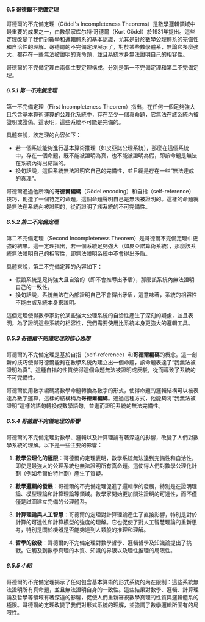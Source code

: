 #### **6.5 哥德爾不完備定理**

哥德爾的不完備定理（Gödel's Incompleteness Theorems）是數學邏輯領域中最重要的成果之一，由數學家库尔特·哥德爾（Kurt Gödel）於1931年提出。這些定理改變了我們對數學和邏輯體系的基本認識，尤其是對於數學公理體系的完備性和自洽性的理解。哥德爾的不完備定理展示了，對於某些數學體系，無論它多麼強大，都存在一些無法被證明的真命題，並且系統本身無法證明自己的相容性。

哥德爾的不完備定理由兩個主要定理構成，分別是第一不完備定理和第二不完備定理。

##### **6.5.1 第一不完備定理**

第一不完備定理（First Incompleteness Theorem）指出，在任何一個足夠強大且包含基本算術運算的公理化系統中，存在至少一個真命題，它無法在該系統內被證明或證偽。這表明，這些系統不可能是完備的。

具體來說，該定理的內容如下：
- 若一個系統能夠進行基本算術推理（如皮亞諾公理系統），那麼在這個系統中，存在一個命題，既不能被證明為真，也不能被證明為假，即該命題是無法在系統內得出結論的。
- 換句話說，這個系統無法證明它自己的完備性，並且總是存在一些“無法達成的真理”。

哥德爾通過他所稱的**哥德爾編碼**（Gödel encoding）和自指（self-reference）技巧，創造了一個特定的命題，這個命題聲明自己是無法被證明的。這樣的命題就是無法在系統內被證明的，從而證明了該系統的不可完備性。

##### **6.5.2 第二不完備定理**

第二不完備定理（Second Incompleteness Theorem）是哥德爾不完備定理中更強的結果。這一定理指出，若一個系統足夠強大（如皮亞諾算術系統），那麼該系統無法證明自己的相容性，即無法證明系統中不會得出矛盾。

具體來說，第二不完備定理的內容如下：
- 假設系統是足夠強大且自洽的（即不會推導出矛盾），那麼該系統內無法證明自己的一致性。
- 換句話說，系統無法在內部證明自己不會得出矛盾，這意味著，系統的相容性不能由該系統本身來證明。

這個定理使得數學家對於某些強大公理系統的自洽性產生了深刻的疑慮，並且表明，為了證明這些系統的相容性，我們需要使用比系統本身更強大的邏輯工具。

##### **6.5.3 哥德爾不完備定理的核心思想**

哥德爾的不完備定理是基於自指（self-reference）和**哥德爾編碼**的概念。這一創新的技巧使得哥德爾能夠在數學系統內建立出一個命題，該命題表達了“我無法被證明為真”。這種自指的性質使得這個命題無法被證明或反駁，從而導致了系統的不可完備性。

哥德爾使用數字編碼將數學命題轉換為數字的形式，使得命題的邏輯結構可以被表達為數字運算，這樣的結構稱為**哥德爾編碼**。通過這種方式，他能夠將“我無法被證明”這樣的語句轉換成數學語句，並進而證明系統的無法完備性。

##### **6.5.4 哥德爾不完備定理的影響**

哥德爾的不完備定理對數學、邏輯以及計算理論有著深遠的影響，改變了人們對數學系統的理解。以下是一些主要的影響：

1. **數學公理化的極限**：哥德爾的定理表明，數學系統無法達到完備性和自洽性，即使是最強大的公理系統也無法證明所有真命題。這使得人們對數學公理化計劃（例如希爾伯特計劃）產生了質疑。

2. **數學邏輯的發展**：哥德爾的不完備定理促進了邏輯學的發展，特別是在證明理論、模型理論和計算理論等領域。數學家開始更加關注證明的可達性，而不僅僅是試圖建立完備的公理體系。

3. **計算理論與人工智慧**：哥德爾的定理對計算理論產生了直接影響，特別是對於計算的可達性和計算模型的強度的理解。它也促使了對人工智慧理論的重新思考，特別是關於機器是否能夠達到人類般的推理和理解。

4. **哲學的啟發**：哥德爾的不完備定理對數學哲學、邏輯哲學及知識論提出了挑戰。它觸及到數學真理的本質、知識的界限以及理性推理的局限性。

##### **6.5.5 小結**

哥德爾的不完備定理揭示了任何包含基本算術的形式系統的內在限制：這些系統無法證明所有真命題，並且無法證明自身的一致性。這些結果對數學、邏輯、計算理論及哲學等領域有著深遠的影響，促使人們重新審視數學真理的性質與邏輯體系的極限。哥德爾的定理改變了我們對形式系統的理解，並強調了數學邏輯所固有的局限性。